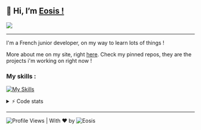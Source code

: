 <h2>👋 Hi, I’m <a href="https://eosiswastaken.github.io/">Eosis !</a></h2> 

<a href="https://wakatime.com/@Eosis" target="_blank"><img align='left' src="https://wakatime.com/badge/user/00733729-69fe-400b-ade6-fa3662321ebc.svg?"></a>


<br>

---

I'm a French junior developer, on my way to learn lots of things !

More about me on my site, right <a href="https://www.eosis.codes/">here</a>. Check my pinned repos, they are the projects i'm working on right now !

### My skills :

[![My Skills](https://skillicons.dev/icons?i=css,git,html,md,py)](https://skillicons.dev)


<details>
  <summary>⚡ Code stats</summary>
  
  [![trophy](https://github-profile-trophy.vercel.app/?username=eosiswastaken&theme=onedark)](https://github.com/ryo-ma/github-profile-trophy)
  ![Eosis's GitHub stats](https://github-readme-stats.vercel.app/api?username=eosiswastaken&show_icons=true&count_private=true&theme=codeSTACKr)
  <img src='https://github-readme-stats.vercel.app/api/top-langs/?username=EosisWasTaken&langs_count=10&theme=codeSTACKr&layout=compact' width="37%" height="37%">
  </details>
  
---

![Profile Views](https://komarev.com/ghpvc/?username=EosisWasTaken&style=flat-square&label=Views&color=yellow) | With ❤️ by ![Eosis](https://github.com/EosisWasTaken)


